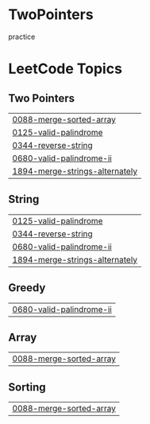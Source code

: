 # TwoPointers
practice

<!---LeetCode Topics Start-->
# LeetCode Topics
## Two Pointers
|  |
| ------- |
| [0088-merge-sorted-array](https://github.com/Priyal03/TwoPointers/tree/master/0088-merge-sorted-array) |
| [0125-valid-palindrome](https://github.com/Priyal03/TwoPointers/tree/master/0125-valid-palindrome) |
| [0344-reverse-string](https://github.com/Priyal03/TwoPointers/tree/master/0344-reverse-string) |
| [0680-valid-palindrome-ii](https://github.com/Priyal03/TwoPointers/tree/master/0680-valid-palindrome-ii) |
| [1894-merge-strings-alternately](https://github.com/Priyal03/TwoPointers/tree/master/1894-merge-strings-alternately) |
## String
|  |
| ------- |
| [0125-valid-palindrome](https://github.com/Priyal03/TwoPointers/tree/master/0125-valid-palindrome) |
| [0344-reverse-string](https://github.com/Priyal03/TwoPointers/tree/master/0344-reverse-string) |
| [0680-valid-palindrome-ii](https://github.com/Priyal03/TwoPointers/tree/master/0680-valid-palindrome-ii) |
| [1894-merge-strings-alternately](https://github.com/Priyal03/TwoPointers/tree/master/1894-merge-strings-alternately) |
## Greedy
|  |
| ------- |
| [0680-valid-palindrome-ii](https://github.com/Priyal03/TwoPointers/tree/master/0680-valid-palindrome-ii) |
## Array
|  |
| ------- |
| [0088-merge-sorted-array](https://github.com/Priyal03/TwoPointers/tree/master/0088-merge-sorted-array) |
## Sorting
|  |
| ------- |
| [0088-merge-sorted-array](https://github.com/Priyal03/TwoPointers/tree/master/0088-merge-sorted-array) |
<!---LeetCode Topics End-->